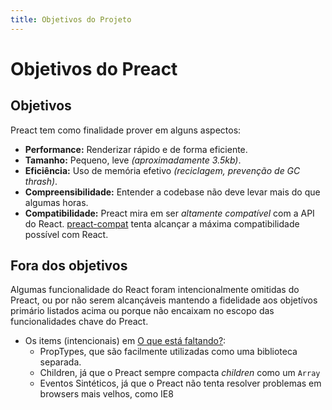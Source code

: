 ```yaml
---
title: Objetivos do Projeto
---
```


# Objetivos do Preact

## Objetivos

Preact tem como finalidade prover em alguns aspectos:

- **Performance:** Renderizar rápido e de forma eficiente.
- **Tamanho:** Pequeno, leve _(aproximadamente 3.5kb)_.
- **Eficiência:** Uso de memória efetivo _(reciclagem, prevenção de GC thrash)_.
- **Compreensibilidade:** Entender a codebase não deve levar mais do que algumas horas.
- **Compatibilidade:** Preact mira em ser _altamente compatível_ com a API do React. [preact-compat] tenta alcançar a máxima compatibilidade possível com React.

## Fora dos objetivos

Algumas funcionalidade do React foram intencionalmente omitidas do Preact, ou por não serem alcançáveis mantendo a fidelidade aos objetívos primário listados acima ou porque não encaixam no escopo das funcionalidades chave do Preact.

- Os items (intencionais) em [O que está faltando?](/guide/v8/differences-to-react#whats-missing):
    - PropTypes, que são facilmente utilizadas como uma biblioteca separada.
    - Children, já que o Preact sempre compacta _children_ como um `Array`
    - Eventos Sintéticos, já que o Preact não tenta resolver problemas em browsers mais velhos, como IE8

[preact-compat]: https://github.com/preactjs/preact-compat/
